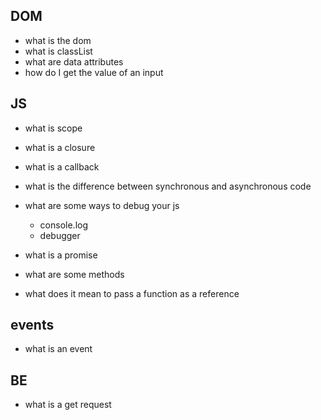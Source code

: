 ## DOM
- what is the dom
- what is classList
- what are data attributes
- how do I get the value of an input

## JS
- what is scope
- what is a closure
- what is a callback
- what is the difference between synchronous and asynchronous code
- what are some ways to debug your js
    - console.log
    - debugger

- what is a promise
- what are some methods
- what does it mean to pass a function as a reference

## events
- what is an event

## BE
- what is a get request
